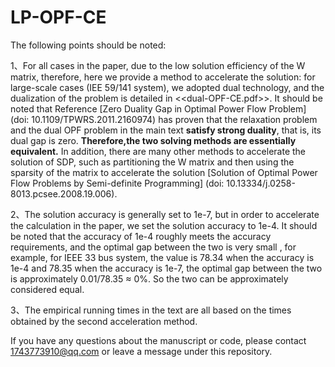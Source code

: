 # LP-OPF-CE

The following points should be noted:

  1、For all cases in the paper, due to the low solution efficiency of the W matrix, therefore, here we provide a method to accelerate the solution: for large-scale cases (IEE 59/141 system), we adopted dual technology, and the dualization of 
  the problem is  detailed in <<dual-OPF-CE.pdf>>. It should be noted that Reference [Zero Duality Gap in Optimal Power Flow Problem] (doi: 10.1109/TPWRS.2011.2160974) has proven 
  that the relaxation problem and the dual OPF problem in the main text **satisfy strong duality**, that is, its dual gap is zero. **Therefore,the two solving methods are essentially 
  equivalent.**  In addition, there are many other methods to accelerate the solution of SDP, such as partitioning the W matrix and then using the sparsity of the matrix to 
  accelerate the solution [Solution of Optimal Power Flow Problems by Semi-definite Programming] (doi: 10.13334/j.0258-8013.pcsee.2008.19.006).

  2、The solution accuracy is generally set to 1e-7, but in order to accelerate the calculation in the paper, we set the solution accuracy to 1e-4. It should be noted that the 
accuracy of 1e-4 roughly meets the accuracy requirements, and the optimal gap between the two is very small , for example, for IEEE 33 bus system, the value is 78.34 when 
the accuracy is 1e-4 and 78.35 when the accuracy is 1e-7, the optimal gap between the two is approximately 0.01/78.35 ≈ 0%. So the two can be approximately considered equal.

  3、The empirical running times in the text are all based on the times obtained by the second acceleration method.

If you have any questions about the manuscript or code, please contact 1743773910@qq.com or leave a message under this repository.
